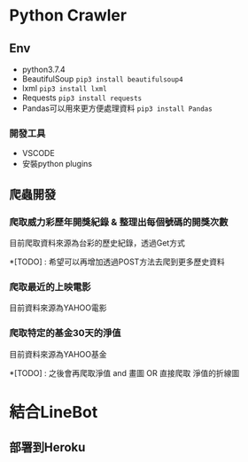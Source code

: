 # Python Crawler
## Env
- python3.7.4
- BeautifulSoup ```pip3 install beautifulsoup4```
- lxml ```pip3 install lxml```
- Requests ```pip3 install requests```
- Pandas可以用來更方便處理資料 ```pip3 install Pandas```
### 開發工具
- VSCODE
- 安裝python plugins

## 爬蟲開發
### 爬取威力彩歷年開獎紀錄 & 整理出每個號碼的開獎次數
目前爬取資料來源為台彩的歷史紀錄，透過Get方式

*[TODO] : 希望可以再增加透過POST方法去爬到更多歷史資料

### 爬取最近的上映電影 
目前資料來源為YAHOO電影

### 爬取特定的基金30天的淨值
目前資料來源為YAHOO基金

*[TODO] : 之後會再爬取淨值 and 畫圖 OR 直接爬取 淨值的折線圖

# 結合LineBot 

## 部署到Heroku

